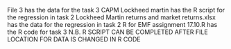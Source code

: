File 3 has the data for the task 3
CAPM Lockheed martin has the R script for the regression in task 2
Lockheed Martin returns and market returns.xlsx has the data for the regression in task 2
R for EMF assignment 17.10.R has the R code for task 3
N.B. R SCRIPT CAN BE COMPLETED AFTER FILE LOCATION FOR DATA IS CHANGED IN R CODE
